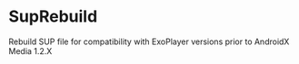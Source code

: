 # SupRebuild
Rebuild SUP file for compatibility with ExoPlayer versions prior to AndroidX Media 1.2.X
